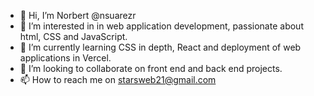 - 👋 Hi, I’m Norbert @nsuarezr 
- 👀 I’m interested in  in web application development, passionate about html, CSS and JavaScript.
- 🌱 I’m currently learning CSS in depth, React and deployment of web applications in Vercel.
- 💞️ I’m looking to collaborate on front end and back end projects.
- 📫 How to reach me on starsweb21@gmail.com

<!---
nsuarezr/nsuarezr is a ✨ special ✨ repository because its `README.md` (this file) appears on your GitHub profile.
You can click the Preview link to take a look at your changes.
--->
